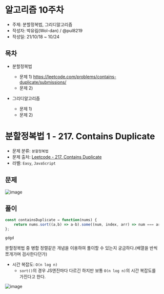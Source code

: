 # 알고리즘 10주차

- 주제: 분할정복법, 그리디알고리즘
- 작성자: 박유림(Wol-dan) / @pul8219
- 작성일: 21/10/18 ~ 10/24

## 목차

- 분할정복법

  - 문제 1) https://leetcode.com/problems/contains-duplicate/submissions/
  - 문제 2) 

- 그리디알고리즘
  - 문제 1) 
  - 문제 2) 

# 분할정복법 1 - 217. Contains Duplicate

- 문제 분류: `분할정복법`
- 문제 출처: [Leetcode - 217. Contains Duplicate](https://leetcode.com/problems/contains-duplicate/submissions/)
- 라벨: `Easy`, `JavaScript`

## 문제

![image](https://user-images.githubusercontent.com/33214449/138316509-bc23f4e0-4b7f-469e-b84e-55f4959755c4.png)


## 풀이

```js
const containsDuplicate = function(nums) {
    return nums.sort((a,b) => a-b).some((num, index, arr) => num === arr[index-1]);
};

gdgd
```

분할정복법 중 병합 정렬같은 개념을 이용하여 풀이할 수 있는지 궁금하다.(배열을 반씩 쪼개가며 검사한다던가)

- 시간 복잡도: `O(n log n)`
    - `sort()`의 경우 JS엔진마다 다르긴 하지만 보통 `O(n log n)`의 시간 복잡도를 가진다고 한다.

![image](https://user-images.githubusercontent.com/33214449/138316375-fd1981da-5dee-4acb-b957-a5385b6cb7a7.png)
